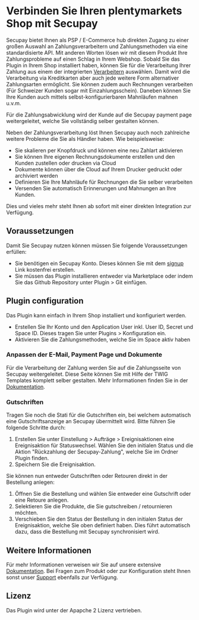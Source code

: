 # Verbinden Sie Ihren plentymarkets Shop mit Secupay

Secupay bietet Ihnen als PSP / E-Commerce hub direkten Zugang zu einer großen Auswahl an Zahlungsverarbeitern und
Zahlungsmethoden via eine standardisierte API. Mit anderen Worten lösen wir mit diesem Produkt
Ihre Zahlungsprobleme auf einen Schlag in Ihrem Webshop. Sobald Sie das Plugin in Ihrem Shop installiert haben, 
können Sie für die Verarbeitung Ihrer Zahlung aus einem der integrierten <a href="https://shopportal.secupay.com/en/processors" target="_blank">Verarbeitern</a> auswählen. Damit wird die Verarbeitung via Kreditkarten aber auch jede weitere Form alternativer Zahlungsarten ermöglicht.
Sie können zudem auch Rechnungen verarbeiten (Für Schweizer Kunden sogar mit Einzahlungsschein).
Daneben können Sie Ihre Kunden auch mittels selbst-konfigurierbaren Mahnläufen mahnen u.v.m.
 
Für die Zahlungsabwicklung wird der Kunde auf die Secupay payment page weitergeleitet, welche Sie vollständig selber gestalten können. 
 
Neben der Zahlungsverarbeitung löst Ihnen Secupay auch noch zahlreiche weitere Probleme die Sie als Händler haben. Wie beispielsweise:

* Sie skalieren per Knopfdruck und können eine neu Zahlart aktivieren
* Sie können Ihre eigenen Rechnungsdokumente erstellen und den Kunden zustellen oder drucken via Cloud
* Dokumente können über die Cloud auf Ihrem Drucker gedruckt oder archiviert werden
* Definieren Sie Ihre Mahnläufe für Rechnungen die Sie selber verarbeiten
* Versenden Sie automatisch Erinnerungen und Mahnungen an Ihre Kunden. 

Dies und vieles mehr steht Ihnen ab sofort mit einer direkten Integration zur Verfügung. 


## Voraussetzungen

Damit Sie Secupay nutzen können müssen Sie folgende Voraussetzungen erfüllen:

* Sie benötigen ein Secupay Konto. Dieses können Sie mit dem <a href="https://shopportal.secupay.com/user/signup" target="_blank">signup</a> Link kostenfrei erstellen.
* Sie müssen das Plugin installieren entweder via Marketplace oder indem Sie das Github Repository unter Plugin > Git einfügen.

 
## Plugin configuration
 
Das Plugin kann einfach in Ihrem Shop installiert und konfiguriert werden.

* Erstellen Sie Ihr Konto und den Application User inkl. User ID, Secret und Space ID. Dieses tragen Sie unter Plugins > Konfiguration ein.
* Aktivieren Sie die Zahlungsmethoden, welche Sie im Space aktiv haben

 
### Anpassen der E-Mail, Payment Page und Dokumente

Für die Verarbeitung der Zahlung werden Sie auf die Zahlungsseite von Secupay weitergeleitet. Diese Seite können Sie mit Hilfe der TWIG Templates komplett selber gestalten. Mehr Informationen finden Sie in der <a href="https://shopportal.secupay.com/de-ch/doc/document-handling" target="_blank">Dokumentation</a>.
 
 
### Gutschriften
 
Tragen Sie noch die Stati für die Gutschriften ein, bei welchem automatisch eine Gutschriftsanzeige an Secupay übermittelt wird. 
Bitte führen Sie folgende Schritte durch:

1. Erstellen Sie unter Einstellung > Aufträge > Ereignisaktionen eine Ereignisaktion für Statuswechsel. Wählen Sie den initialen
Status und die Aktion "Rückzahlung der Secupay-Zahlung", welche Sie im Ordner Plugin finden. 
2. Speichern Sie die Ereignisaktion.

Sie können nun entweder Gutschriften oder Retouren direkt in der Bestellung anlegen:

1. Öffnen Sie die Bestellung und wählen Sie entweder eine Gutschrift oder eine Retoure anlegen. 
2. Selektieren Sie die Produkte, die Sie gutschreiben / retournieren möchten. 
3. Verschieben Sie den Status der Bestellung in den initialen Status der Ereignisaktion, welche Sie oben definiert haben. Dies führt automatisch dazu,
dass die Bestellung mit Secupay synchronisiert wird. 

## Weitere Informationen

Für mehr Informationen verweisen wir Sie auf unsere extensive <a href="https://shopportal.secupay.com/de-ch/doc" target="_blank">Dokumentation</a>.
Bei Fragen zum Produkt oder zur Konfiguration steht Ihnen sonst unser <a href="https://Secupay.com/ueber-Secupay/support?_ga=2.171642464.1523640132.1674037856-1834608674.1611572458" target="_blank">Support</a> ebenfalls zur Verfügung. 
 
## Lizenz
 
Das Plugin wird unter der Apapche 2 Lizenz vertrieben. 
